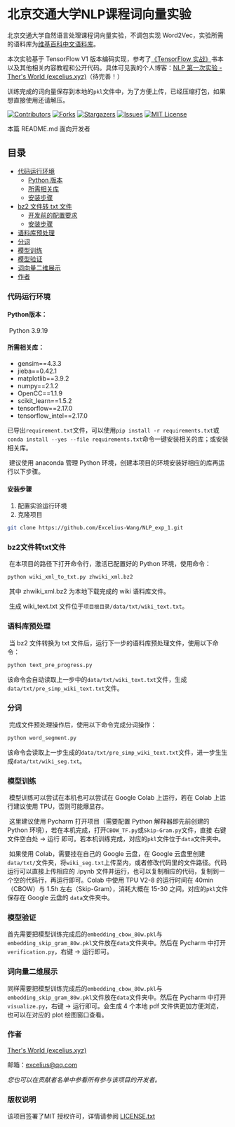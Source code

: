 

# 北京交通大学NLP课程词向量实验

北京交通大学自然语言处理课程词向量实验，不调包实现 Word2Vec，实验所需的语料库为[维基百科中文语料库](https://dumps.wikimedia.org/zhwiki/latest/zhwiki-latest-pages-articles.xml.bz2)。

本次实验基于 TensorFlow V1 版本编码实现，参考了[《TensorFlow 实战》](https://book.douban.com/subject/26974266/)书本以及其他相关内容教程和公开代码。具体可见我的个人博客：[NLP 第一次实验 - Ther's World (excelius.xyz)](https://www.excelius.xyz/nlp第一次实验/)（待完善！）

训练完成的词向量保存到本地的`pkl`文件中，为了方便上传，已经压缩打包，如果想直接使用还请解压。

<!-- PROJECT SHIELDS -->

[![Contributors][contributors-shield]][contributors-url]
[![Forks][forks-shield]][forks-url]
[![Stargazers][stars-shield]][stars-url]
[![Issues][issues-shield]][issues-url]
[![MIT License][license-shield]][license-url]


 本篇 README.md 面向开发者

## 目录

- [代码运行环境](#代码运行环境)
  * [Python 版本](#Python版本：)
  * [所需相关库](#所需相关库：)
  * [安装步骤](#安装步骤)
- [bz2 文件转 txt 文件](#bz2文件转txt文件[)
  - [开发前的配置要求](#开发前的配置要求)
  - [安装步骤](#安装步骤)
- [语料库预处理](#语料库预处理)
- [分词](#分词)
- [模型训练](#模型训练)
- [模型验证](#模型验证)
- [词向量二维展示](#词向量二维展示)
- [作者](#作者)

### 代码运行环境

#### Python版本：

​	Python 3.9.19

#### 所需相关库：

- gensim==4.3.3
- jieba==0.42.1
- matplotlib==3.9.2
- numpy==2.1.2
- OpenCC==1.1.9
- scikit_learn==1.5.2
- tensorflow==2.17.0
- tensorflow_intel==2.17.0

​	已导出`requirement.txt`文件，可以使用`pip install -r requirements.txt`或`conda install --yes --file requirements.txt`命令一键安装相关的库；或安装相关库。

​	建议使用 anaconda 管理 Python 环境，创建本项目的环境安装好相应的库再运行以下步骤。

#### 安装步骤

1. 配置实验运行环境
2. 克隆项目

```sh
git clone https://github.com/Excelius-Wang/NLP_exp_1.git
```

### bz2文件转txt文件

​	在本项目的路径下打开命令行，激活已配置好的 Python 环境，使用命令：

```sh
python wiki_xml_to_txt.py zhwiki_xml.bz2
```

​	其中 zhwiki_xml.bz2  为本地下载完成的 wiki 语料库文件。

​	生成 wiki_text.txt 文件位于`项目根目录/data/txt/wiki_text.txt`。

### 语料库预处理

​	当 bz2 文件转换为 txt 文件后，运行下一步的语料库预处理文件，使用以下命令：

```sh
python text_pre_progress.py
```

​	该命令会自动读取上一步中的`data/txt/wiki_text.txt`文件，生成`data/txt/pre_simp_wiki_text.txt`文件。

### 分词

​	完成文件预处理操作后，使用以下命令完成分词操作：

```bash
python word_segment.py
```

​	该命令会读取上一步生成的`data/txt/pre_simp_wiki_text.txt`文件，进一步生生成`data/txt/wiki_seg.txt`。

### 模型训练

​	模型训练可以尝试在本机也可以尝试在 Google Colab 上运行，若在 Colab 上运行建议使用 TPU，否则可能爆显存。

​	这里建议使用 Pycharm 打开项目（需要配置 Python 解释器即先前创建的 Python 环境），若在本机完成，打开`CBOW_TF.py`或`Skip-Gram.py`文件，直接 右键文件空白处 -> 运行 即可。若本机训练完成，对应的`pkl`文件位于`data`文件夹中。

​	如果使用 Colab，需要挂在自己的 Google 云盘，在 Google 云盘里创建`data/txt/`文件夹，将`wiki_seg.txt`上传至内，或者修改代码里的文件路径。代码运行可以直接上传相应的 .ipynb 文件并运行，也可以复制相应的代码，复制到一个空的代码行，再运行即可。Colab 中使用 TPU V2-8 的运行时间在 40min（CBOW）与 1.5h 左右（Skip-Gram），消耗大概在 15-30 之间。对应的`pkl`文件保存在 Google 云盘的 `data`文件夹中。

### 模型验证

​	首先需要把模型训练完成后的`embedding_cbow_80w.pkl`与`embedding_skip_gram_80w.pkl`文件放在`data`文件夹中。然后在 Pycharm 中打开`verification.py`，右键 -> 运行即可。

### 词向量二维展示

​	同样需要把模型训练完成后的`embedding_cbow_80w.pkl`与`embedding_skip_gram_80w.pkl`文件放在`data`文件夹中。然后在 Pycharm 中打开`visualize.py`，右键 -> 运行即可。会生成 4 个本地 pdf 文件供更加方便浏览，也可以在对应的 plot 绘图窗口查看。

### 作者

[Ther's World (excelius.xyz)](https://www.excelius.xyz/)

邮箱：excelius@qq.com

 *您也可以在贡献者名单中参看所有参与该项目的开发者。*

### 版权说明

该项目签署了MIT 授权许可，详情请参阅 [LICENSE.txt](https://github.com/Excelius-Wang/NLP_exp_1 /blob/master/LICENSE.txt)

<!-- links -->

[your-project-path]:Excelius-Wang/NLP_exp_1
[contributors-shield]: https://img.shields.io/github/contributors/Excelius-Wang/NLP_exp_1.svg?style=flat-square
[contributors-url]: https://github.com/Excelius-Wang/NLP_exp_1/graphs/contributors
[forks-shield]: https://img.shields.io/github/forks/Excelius-Wang/NLP_exp_1.svg?style=flat-square
[forks-url]: https://github.com/Excelius-Wang/NLP_exp_1/network/members
[stars-shield]: https://img.shields.io/github/stars/Excelius-Wang/NLP_exp_1.svg?style=flat-square
[stars-url]: https://github.com/Excelius-Wang/NLP_exp_1/stargazers
[issues-shield]: https://img.shields.io/github/issues/Excelius-Wang/NLP_exp_1.svg?style=flat-square
[issues-url]: https://img.shields.io/github/issues/Excelius-Wang/NLP_exp_1.svg
[license-shield]: https://img.shields.io/github/license/Excelius-Wang/NLP_exp_1.svg?style=flat-square
[license-url]: https://github.com/Excelius-Wang/NLP_exp_1/blob/master/LICENSE.txt